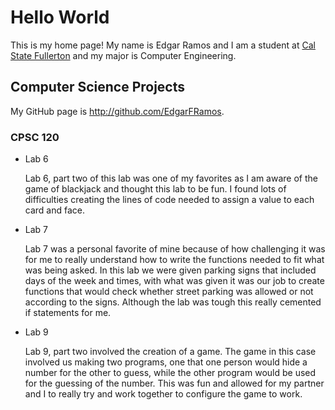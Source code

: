# Hello World

This is my home page! My name is Edgar Ramos and I am a student at [Cal State Fullerton](http://www.fullerton.edu/) and my major is Computer Engineering.

## Computer Science Projects

My GitHub page is http://github.com/EdgarFRamos.

### CPSC 120

* Lab 6

    Lab 6, part two of this lab was one of my favorites as I am aware of the game of blackjack and thought this lab to be fun. I found lots of difficulties creating the lines of code needed to assign a value to each card and face.

* Lab 7

    Lab 7 was a personal favorite of mine because of how challenging it was for me to really understand how to write the functions needed to fit what was being asked. In this lab we  were given parking signs that included days of the week and times, with what was given it was our job to create functions that would check whether street parking was allowed or not according to the signs. Although the lab was tough this really cemented if statements for me.

* Lab 9

    Lab 9, part two involved the creation of a game. The game in this case involved us making two programs, one that one person would hide a number for the other to guess, while the other program would be used for the guessing of the number. This was fun and allowed for my partner and I to really try and work together to configure the game to work.


